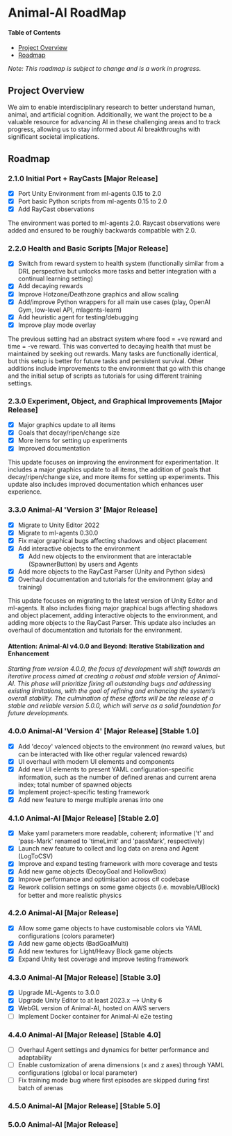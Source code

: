 # Animal-AI RoadMap

#### Table of Contents

* [Project Overview](#project-overview)
* [Roadmap](#roadmap)

_Note: This roadmap is subject to change and is a work in progress._

## Project Overview

We aim to enable interdisciplinary research to better understand human, animal, and artificial cognition. Additionally, we want the project to be a valuable resource for advancing AI in these challenging areas and to track progress, allowing us to stay informed about AI breakthroughs with significant societal implications.

## Roadmap

### 2.1.0 Initial Port + RayCasts [Major Release]

* [x] Port Unity Environment from ml-agents 0.15 to 2.0
* [x] Port basic Python scripts from ml-agents 0.15 to 2.0
* [x] Add RayCast observations

The environment was ported to ml-agents 2.0. Raycast observations were added and ensured to be roughly backwards compatible with 2.0.

### 2.2.0 Health and Basic Scripts [Major Release]

* [x] Switch from reward system to health system (functionally similar from a DRL perspective but unlocks more tasks and better integration with a continual learning setting)
* [x] Add decaying rewards
* [x] Improve Hotzone/Deathzone graphics and allow scaling
* [x] Add/improve Python wrappers for all main use cases (play, OpenAI Gym, low-level API, mlagents-learn)
* [x] Add heuristic agent for testing/debugging
* [x] Improve play mode overlay

The previous setting had an abstract system where food = +ve reward and time = -ve reward. This was converted to decaying health that must be maintained by seeking out rewards. Many tasks are functionally identical, but this setup is better for future tasks and persistent survival. Other additions include improvements to the environment that go with this change and the initial setup of scripts as tutorials for using different training settings.

### 2.3.0 Experiment, Object, and Graphical Improvements [Major Release]

* [x] Major graphics update to all items
* [x] Goals that decay/ripen/change size
* [x] More items for setting up experiments
* [x] Improved documentation

This update focuses on improving the environment for experimentation. It includes a major graphics update to all items, the addition of goals that decay/ripen/change size, and more items for setting up experiments. This update also includes improved documentation which enhances user experience.

### 3.3.0 Animal-AI 'Version 3' [Major Release]

* [x] Migrate to Unity Editor 2022
* [x] Migrate to ml-agents 0.30.0
* [x] Fix major graphical bugs affecting shadows and object placement
* [x] Add interactive objects to the environment
    - [x] Add new objects to the environment that are interactable (SpawnerButton) by users and Agents
* [x] Add more objects to the RayCast Parser (Unity and Python sides)
* [x] Overhaul documentation and tutorials for the environment (play and training)

This update focuses on migrating to the latest version of Unity Editor and ml-agents. It also includes fixing major graphical bugs affecting shadows and object placement, adding interactive objects to the environment, and adding more objects to the RayCast Parser. This update also includes an overhaul of documentation and tutorials for the environment.

#### Attention: Animal-AI v4.0.0 and Beyond: Iterative Stabilization and Enhancement

_Starting from version 4.0.0, the focus of development will shift towards an iterative process aimed at creating a robust and stable version of Animal-AI. This phase will prioritize fixing all outstanding bugs and addressing existing limitations, with the goal of refining and enhancing the system’s overall stability. The culmination of these efforts will be the release of a stable and reliable version 5.0.0, which will serve as a solid foundation for future developments._

### 4.0.0 Animal-AI 'Version 4' [Major Release] [Stable 1.0]

* [x] Add 'decoy' valenced objects to the environment (no reward values, but can be interacted with like other regular valenced rewards)
* [x] UI overhaul with modern UI elements and components
* [x] Add new UI elements to present YAML configuration-specific information, such as the number of defined arenas and current arena index; total number of spawned objects
* [x] Implement project-specific testing framework
* [x] Add new feature to merge multiple arenas into one

### 4.1.0 Animal-AI [Major Release] [Stable 2.0]

* [x] Make yaml parameters more readable, coherent; informative ('t' and 'pass-Mark' renamed to 'timeLimit' and 'passMark', respectively)
* [x] Launch new feature to collect and log data on arena and Agent (LogToCSV)
* [x] Improve and expand testing framework with more coverage and tests
* [x] Add new game objects (DecoyGoal and HollowBox)
* [x] Improve performance and optimisation across c# codebase
* [x] Rework collision settings on some game objects (i.e. movable/UBlock) for better and more realistic physics

### 4.2.0 Animal-AI [Major Release]

* [x] Allow some game objects to have customisable colors via YAML configurations (colors parameter)
* [x] Add new game objects (BadGoalMulti)
* [x] Add new textures for Light/Heavy Block game objects
* [x] Expand Unity test coverage and improve testing framework

### 4.3.0 Animal-AI [Major Release] [Stable 3.0]

* [x] Upgrade ML-Agents to 3.0.0
* [x] Upgrade Unity Editor to at least 2023.x --> Unity 6
* [x] WebGL version of Animal-AI, hosted on AWS servers
* [ ] Implement Docker container for Animal-AI e2e testing

### 4.4.0 Animal-AI [Major Release] [Stable 4.0]

* [ ] Overhaul Agent settings and dynamics for better performance and adaptability
* [ ] Enable customization of arena dimensions (x and z axes) through YAML configurations (global or local parameter)
* [ ] Fix training mode bug where first episodes are skipped during first batch of arenas

### 4.5.0 Animal-AI [Major Release] [Stable 5.0]

### 5.0.0 Animal-AI [Major Release]